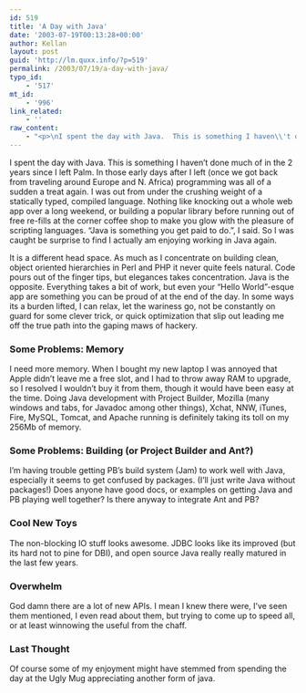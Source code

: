 ```yaml
---
id: 519
title: 'A Day with Java'
date: '2003-07-19T00:13:28+00:00'
author: Kellan
layout: post
guid: 'http://lm.quxx.info/?p=519'
permalink: /2003/07/19/a-day-with-java/
typo_id:
    - '517'
mt_id:
    - '996'
link_related:
    - ''
raw_content:
    - "<p>\nI spent the day with Java.  This is something I haven\\'t done much of in the   2 years since I left Palm.  In those early days after I left (once we got back from traveling around Europe and N. Africa) programming was all of a sudden a treat again.  I was out from under the crushing weight of a statically typed, compiled language.  Nothing like knocking out a whole web app over a long weekend, or building a popular library before running out of free re-fills at the corner coffee shop to make you glow with the pleasure of scripting languages.  \\\"Java is something you get paid to do.\\\", I said.  So I was caught be surprise to find I actually am enjoying working in Java again.\n</p>\n\n<p>\n  It is a different head space.  As much as I concentrate on building clean, object oriented hierarchies in Perl and PHP it never quite feels natural.  Code pours out of the finger tips, but elegances takes concentration.  Java is the opposite.  Everything takes a bit of work, but even your \\\"Hello World\\\"-esque app are something you can be proud of at the end of the day.  In some ways its a burden lifted, I can relax, let the wariness go, not be constantly on guard for some clever trick, or quick optimization that slip out leading me off the true path into the gaping maws of hackery.\n</p>\n<p>\n<h3>Some Problems: Memory</h3>\n\nI need more memory.  When I bought my new laptop I was annoyed that Apple didn\\'t leave me a free slot, and I had to throw away RAM to upgrade, so I resolved I wouldn\\'t buy it from them, though it would have been easy at the time.  Doing Java development with Project Builder, Mozilla (many windows and tabs, for Javadoc among other things), Xchat, NNW, iTunes, Fire, MySQL, Tomcat, and Apache running is definitely taking its toll on my 256Mb of memory.\n</p>\n<p>\n<h3>Some Problems: Building (or Project Builder and Ant?)</h3>\n\nI\\'m having trouble getting PB\\'s build system (Jam) to work well with Java, especially it seems to get confused by packages. (I\\'ll just write Java without packages!)  Does anyone have good docs, or examples on getting Java and PB playing well together?  Is there anyway to integrate Ant and PB?\n</p>\n<p>\n<h3>Cool New Toys</h3>\n\nThe non-blocking IO stuff looks awesome.  JDBC looks like its improved (but its hard not to pine for DBI), and open source Java really really matured in the last few years.\n</p>\n<p>\n<h3>Overwhelm</h3>\n\nGod damn there are a lot of new APIs.  I mean I knew there were, I\\'ve seen them mentioned, I even read about them, but trying to come up to speed all, or at least winnowing the useful from the chaff.\n</p>\n<p>\n<h3>Last Thought</h3>\n\nOf course some of my enjoyment might have stemmed from spending the day at the Ugly Mug appreciating another form of java.\n</p>"
---
```


I spent the day with Java. This is something I haven’t done much of in the 2 years since I left Palm. In those early days after I left (once we got back from traveling around Europe and N. Africa) programming was all of a sudden a treat again. I was out from under the crushing weight of a statically typed, compiled language. Nothing like knocking out a whole web app over a long weekend, or building a popular library before running out of free re-fills at the corner coffee shop to make you glow with the pleasure of scripting languages. “Java is something you get paid to do.”, I said. So I was caught be surprise to find I actually am enjoying working in Java again.

 It is a different head space. As much as I concentrate on building clean, object oriented hierarchies in Perl and PHP it never quite feels natural. Code pours out of the finger tips, but elegances takes concentration. Java is the opposite. Everything takes a bit of work, but even your “Hello World”-esque app are something you can be proud of at the end of the day. In some ways its a burden lifted, I can relax, let the wariness go, not be constantly on guard for some clever trick, or quick optimization that slip out leading me off the true path into the gaping maws of hackery.

### Some Problems: Memory

I need more memory. When I bought my new laptop I was annoyed that Apple didn’t leave me a free slot, and I had to throw away RAM to upgrade, so I resolved I wouldn’t buy it from them, though it would have been easy at the time. Doing Java development with Project Builder, Mozilla (many windows and tabs, for Javadoc among other things), Xchat, NNW, iTunes, Fire, MySQL, Tomcat, and Apache running is definitely taking its toll on my 256Mb of memory.

### Some Problems: Building (or Project Builder and Ant?)

I’m having trouble getting PB’s build system (Jam) to work well with Java, especially it seems to get confused by packages. (I’ll just write Java without packages!) Does anyone have good docs, or examples on getting Java and PB playing well together? Is there anyway to integrate Ant and PB?

### Cool New Toys

The non-blocking IO stuff looks awesome. JDBC looks like its improved (but its hard not to pine for DBI), and open source Java really really matured in the last few years.

### Overwhelm

God damn there are a lot of new APIs. I mean I knew there were, I’ve seen them mentioned, I even read about them, but trying to come up to speed all, or at least winnowing the useful from the chaff.

### Last Thought

Of course some of my enjoyment might have stemmed from spending the day at the Ugly Mug appreciating another form of java.